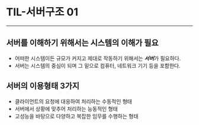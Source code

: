 # TIL-서버구조 01

---

## 서버를 이해하기 위해서는 시스템의 이해가 필요

- 어떠한 시스템이든 규모가 커지고 제대로 작동하기 위해서는 ***서버***가 필요하다.
- 서버는 시스템의 중심이 되며 그 밑으로 컴퓨터, 네트워크 기기 등을 포함한다.

## 서버의 이용형태 3가지

- 클라이언트의 요청에 대응하여 처리하는 수동적인 형태
- 서버에서 상황에 맞추어 처리하는 능동적인 형태
- 고성능을 바탕으로 다양하고 복잡한 임무를 수행하는 형태